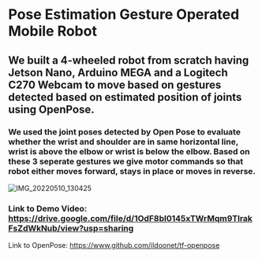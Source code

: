# Pose Estimation Gesture Operated Mobile Robot
## We built a 4-wheeled robot from scratch having Jetson Nano, Arduino MEGA and a Logitech C270 Webcam to move based on gestures detected based on estimated position of joints using OpenPose.
### We used the joint poses detected by Open Pose to evaluate whether the wrist and shoulder are in same horizontal line, wrist is above the elbow or wrist is below the elbow. Based on these 3 seperate gestures we give motor commands so that robot either moves forward, stays in place or moves in reverse.
![IMG_20220510_130425](https://user-images.githubusercontent.com/34472717/232258653-1912e532-5e63-4315-a7d6-d6f22a34e613.jpg)

### Link to Demo Video: https://drive.google.com/file/d/1OdF8bl0145xTWrMqm9TlrakFsZdWkNub/view?usp=sharing

Link to OpenPose: https://www.github.com/ildoonet/tf-openpose
